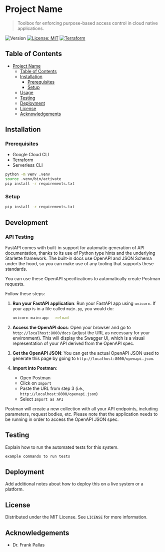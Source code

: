 # Project Name
> Toolbox for enforcing purpose-based access control in cloud native applications.

![Version](https://img.shields.io/badge/version-1.0.0-blue.svg?cacheSeconds=2592000)
[![License: MIT](https://img.shields.io/badge/License-MIT-yellow.svg)](#)
[![Terraform](https://github.com/christianstubbe/usability-engineering/actions/workflows/terraform.yml/badge.svg)](https://github.com/christianstubbe/usability-engineering/actions/workflows/terraform.yml)

## Table of Contents
- [Project Name](#project-name)
  - [Table of Contents](#table-of-contents)
  - [Installation](#installation)
    - [Prerequisites](#prerequisites)
    - [Setup](#setup)
  - [Usage](#usage)
  - [Testing](#testing)
  - [Deployment](#deployment)
  - [License](#license)
  - [Acknowledgements](#acknowledgements)

## Installation

### Prerequisites

- Google Cloud CLI
- Terraform
- Serverless CLI

```sh
python -m venv .venv
source .venv/bin/activate
pip install -r requirements.txt
```

### Setup

```sh
pip install -r requirements.txt
```

## Development

### API Testing

FastAPI comes with built-in support for automatic generation of API documentation, thanks to its use of Python type hints and the underlying Starlette framework. The built-in docs use OpenAPI and JSON Schema under the hood, so you can make use of any tooling that supports these standards.

You can use these OpenAPI specifications to automatically create Postman requests. 

Follow these steps:

1. **Run your FastAPI application**: Run your FastAPI app using `uvicorn`. If your app is in a file called `main.py`, you would do:

   ```bash
   uvicorn main:app --reload
   ```

2. **Access the OpenAPI docs**: Open your browser and go to `http://localhost:8000/docs` (adjust the URL as necessary for your environment). This will display the Swagger UI, which is a visual representation of your API derived from the OpenAPI spec.

3. **Get the OpenAPI JSON**: You can get the actual OpenAPI JSON used to generate this page by going to `http://localhost:8000/openapi.json`.

4. **Import into Postman**: 

   - Open Postman
   - Click on `Import`
   - Paste the URL from step 3 (i.e., `http://localhost:8000/openapi.json`)
   - Select `Import as API`

Postman will create a new collection with all your API endpoints, including parameters, request bodies, etc. Please note that the application needs to be running in order to access the OpenAPI JSON spec.

## Testing

Explain how to run the automated tests for this system.

```sh
example commands to run tests
```

## Deployment

Add additional notes about how to deploy this on a live system or a platform.


## License

Distributed under the MIT License. See `LICENSE` for more information.

## Acknowledgements

- Dr. Frank Pallas
